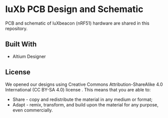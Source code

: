 # luXb PCB Design and Schematic

PCB and schematic of luXbeacon (nRF51) hardware are shared in this repository.

## Built With

* Altium Designer

## License

We opened our designs using Creative Commons Attribution-ShareAlike 4.0 International (CC BY-SA 4.0) license . This means that you are able to:

* Share - copy and redistribute the material in any medium or format;
* Adapt - remix, transform, and build upon the material for any purpose, even commercially.
